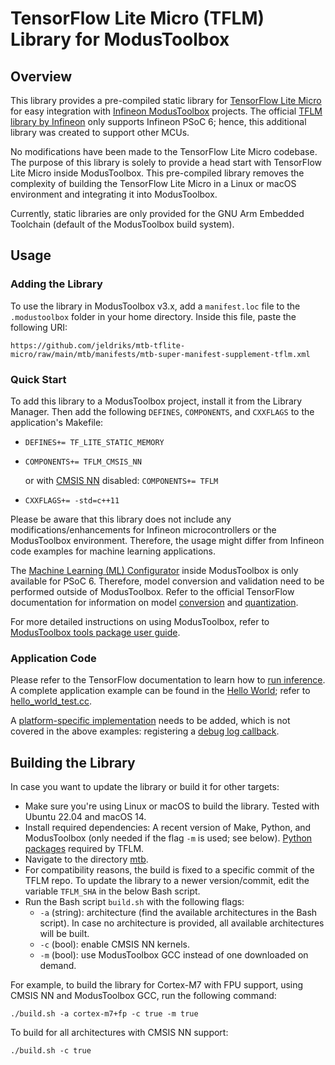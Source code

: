 # TensorFlow Lite Micro (TFLM) Library for ModusToolbox

## Overview
This library provides a pre-compiled static library for [TensorFlow Lite Micro](https://github.com/tensorflow/tflite-micro) for easy integration with [Infineon ModusToolbox](https://www.infineon.com/modustoolbox) projects. The official [TFLM library by Infineon](https://github.com/Infineon/ml-tflite-micro) only supports Infineon PSoC 6; hence, this additional library was created to support other MCUs.

No modifications have been made to the TensorFlow Lite Micro codebase. The purpose of this library is solely to provide a head start with TensorFlow Lite Micro inside ModusToolbox. This pre-compiled library removes the complexity of building the TensorFlow Lite Micro in a Linux or macOS environment and integrating it into ModusToolbox.

Currently, static libraries are only provided for the GNU Arm Embedded Toolchain (default of the ModusToolbox build system).

## Usage

### Adding the Library

To use the library in ModusToolbox v3.x, add a `manifest.loc` file to the `.modustoolbox` folder in your home directory. Inside this file, paste the following URI:

`https://github.com/jeldriks/mtb-tflite-micro/raw/main/mtb/manifests/mtb-super-manifest-supplement-tflm.xml`

### Quick Start

To add this library to a ModusToolbox project, install it from the Library Manager. Then add the following `DEFINES`, `COMPONENTS`, and `CXXFLAGS` to the application's Makefile:
- `DEFINES+= TF_LITE_STATIC_MEMORY`
- `COMPONENTS+= TFLM_CMSIS_NN`
  
  or with [CMSIS NN](https://arm-software.github.io/CMSIS-NN/latest/index.html) disabled: `COMPONENTS+= TFLM`
- `CXXFLAGS+= -std=c++11`

Please be aware that this library does not include any modifications/enhancements for Infineon microcontrollers or the ModusToolbox environment. Therefore, the usage might differ from Infineon code examples for machine learning applications.

The [Machine Learning (ML) Configurator](https://www.infineon.com/dgdl/Infineon-ModusToolbox_Machine_Learning_Configurator_Guide_0-UserManual-v04_00-EN.pdf) inside ModusToolbox is only available for PSoC 6. Therefore, model conversion and validation need to be performed outside of ModusToolbox. Refer to the official TensorFlow documentation for information on model [conversion](https://www.tensorflow.org/lite/microcontrollers/build_convert) and [quantization](https://www.tensorflow.org/lite/performance/post_training_quantization).

For more detailed instructions on using ModusToolbox, refer to [ModusToolbox tools package user guide](https://www.infineon.com/dgdl/Infineon-ModusToolbox_3.1_a_Tools_Package_User_Guide-GettingStarted-v01_00-EN.pdf).

### Application Code

Please refer to the TensorFlow documentation to learn how to [run inference](https://www.tensorflow.org/lite/microcontrollers/get_started_low_level#run_inference). A complete application example can be found in the [Hello World](https://github.com/tensorflow/tflite-micro/tree/main/tensorflow/lite/micro/examples/hello_world); refer to [hello_world_test.cc](https://github.com/tensorflow/tflite-micro/blob/main/tensorflow/lite/micro/examples/hello_world/hello_world_test.cc).

A [platform-specific implementation](https://github.com/tensorflow/tflite-micro/blob/main/tensorflow/lite/micro/cortex_m_generic/README.md) needs to be added, which is not covered in the above examples: registering a [debug log callback](https://github.com/tensorflow/tflite-micro/blob/main/tensorflow/lite/micro/cortex_m_generic/debug_log_callback.h).

## Building the Library

In case you want to update the library or build it for other targets:

* Make sure you're using Linux or macOS to build the library. Tested with Ubuntu 22.04 and macOS 14.
* Install required dependencies: A recent version of Make, Python, and ModusToolbox (only needed if the flag ``-m`` is used; see below). [Python packages](https://github.com/tensorflow/tflite-micro/blob/main/third_party/python_requirements.txt) required by TFLM.
* Navigate to the directory [mtb](./mtb/).
* For compatibility reasons, the build is fixed to a specific commit of the TFLM repo. To update the library to a newer version/commit, edit the variable ``TFLM_SHA`` in the below Bash script.
* Run the Bash script `build.sh` with the following flags:
  * `-a` (string): architecture (find the available architectures in the Bash script). In case no architecture is provided, all available architectures will be built.
  * `-c` (bool): enable CMSIS NN kernels.
  * `-m` (bool): use ModusToolbox GCC instead of one downloaded on demand.

For example, to build the library for Cortex-M7 with FPU support, using CMSIS NN and ModusToolbox GCC, run the following command:

`./build.sh -a cortex-m7+fp -c true -m true`

To build for all architectures with CMSIS NN support:

`./build.sh -c true`
